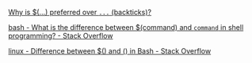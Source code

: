  [Why is $(...) preferred over `...` (backticks)?](https://mywiki.wooledge.org/BashFAQ/082) 

 [bash - What is the difference between $(command) and `command` in shell programming? - Stack Overflow](https://stackoverflow.com/questions/4708549/what-is-the-difference-between-command-and-command-in-shell-programming) 

 [linux - Difference between $() and () in Bash - Stack Overflow](https://stackoverflow.com/questions/39110485/difference-between-and-in-bash) 